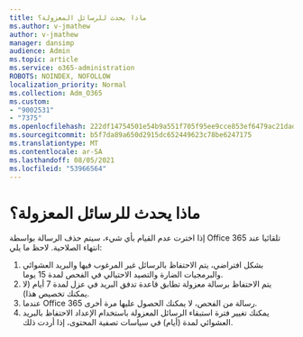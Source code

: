 ```yaml
---
title: ماذا يحدث للرسائل المعزولة؟
ms.author: v-jmathew
author: v-jmathew
manager: dansimp
audience: Admin
ms.topic: article
ms.service: o365-administration
ROBOTS: NOINDEX, NOFOLLOW
localization_priority: Normal
ms.collection: Adm_O365
ms.custom:
- "9002531"
- "7375"
ms.openlocfilehash: 222df14754501e54b9a551f705f95ee9cce853ef6479ac21dad4b01bdc5a96f8
ms.sourcegitcommit: b5f7da89a650d2915dc652449623c78be6247175
ms.translationtype: MT
ms.contentlocale: ar-SA
ms.lasthandoff: 08/05/2021
ms.locfileid: "53966564"
---
```

# <a name="what-happens-to-quarantined-messages"></a>ماذا يحدث للرسائل المعزولة؟

إذا اخترت عدم القيام بأي شيء، سيتم حذف الرسالة بواسطة Office 365 تلقائيا عند انتهاء الصلاحية. لاحظ ما يلي:

1. بشكل افتراضي، يتم الاحتفاظ بالرسائل غير المرغوب فيها والبريد العشوائي والبرمجيات الضارة والتصيد الاحتيالي في الفحص لمدة 15 يوما.
2. يتم الاحتفاظ برسالة معزولة تطابق قاعدة تدفق البريد في عزل لمدة 7 أيام (لا يمكنك تخصيص هذا).
3. عندما Office 365 رسالة من الفحص، لا يمكنك الحصول عليها مرة أخرى.
4. يمكنك تغيير فترة استبقاء الرسائل المعزولة باستخدام الإعداد الاحتفاظ بالبريد العشوائي لمدة (أيام) في سياسات تصفية المحتوى، إذا أردت ذلك.
